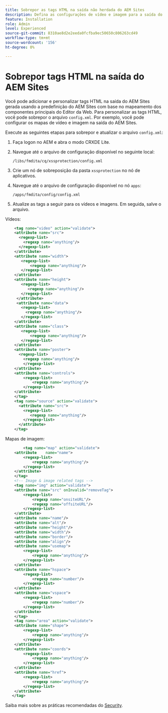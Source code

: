 ```yaml
---
title: Sobrepor as tags HTML na saída não herdada do AEM Sites
description: Defina as configurações de vídeo e imagem para a saída do aem sites com base no mapeamento dos componentes principais
feature: Installation
role: Admin
level: Experienced
source-git-commit: 8310ae8d2e2eeda0fcfba9ec50650c806263cd49
workflow-type: tm+mt
source-wordcount: '156'
ht-degree: 0%

---
```



# Sobrepor tags HTML na saída do AEM Sites

Você pode adicionar e personalizar tags HTML na saída do AEM Sites gerada usando a predefinição do AEM Sites com base no mapeamento dos componentes principais do Editor da Web. Para personalizar as tags HTML, você pode sobrepor o arquivo `config.xml`. Por exemplo, você pode configurar os mapas de vídeo e imagem na saída do AEM Sites.

Execute as seguintes etapas para sobrepor e atualizar o arquivo `config.xml`:

1. Faça logon no AEM e abra o modo CRXDE Lite.

1. Navegue até o arquivo de configuração disponível no seguinte local:

   `/libs/fmdita/cq/xssprotection/config.xml`

1. Crie um nó de sobreposição da pasta `xssprotection` no nó de aplicativos.

1. Navegue até o arquivo de configuração disponível no nó `apps`:

   `/apps/fmdita/config/config.xml`

1. Atualize as tags a seguir para os vídeos e imagens. Em seguida, salve o arquivo.

Vídeos:

```XML
    <tag name="video" action="validate">
   	<attribute name="src">
      <regexp-list>
        <regexp name="anything"/>
      </regexp-list>
    </attribute>
    <attribute name="width">
       <regexp-list>
           <regexp name="anything"/>
       </regexp-list>
    </attribute>
    <attribute name="height">
       <regexp-list>
          <regexp name="anything"/>
       </regexp-list>
     </attribute>
     <attribute name="data">
       <regexp-list>
         <regexp name="anything"/>
       </regexp-list>
    </attribute>
    <attribute name="class">
       <regexp-list>
           <regexp name="anything"/>
       </regexp-list>
    </attribute>
    <attribute name="poster">
      <regexp-list>
        <regexp name="anything"/>
        </regexp-list>
    </attribute>
    <attribute name="controls">
        <regexp-list>
            <regexp name="anything"/>
        </regexp-list>
    </attribute>
    </tag>
    <tag name="source" action="validate">
      <attribute name="src">
        <regexp-list>
           <regexp name="anything"/>
        </regexp-list>
      </attribute>
    </tag>
```

Mapas de imagem:

```XML
    	<tag name="map" action="validate">
	<attribute    name="name">
		<regexp-list>
			<regexp name="anything"/>
		</regexp-list>
	</attribute>
    </tag>
    <!-- Image & image related tags -->
    <tag name="img" action="validate">
	<attribute name="src" onInvalid="removeTag">
		<regexp-list>
			<regexp name="onsiteURL"/>
			<regexp name="offsiteURL"/>
		</regexp-list>
	</attribute>
	<attribute name="name"/>
	<attribute name="alt"/>
	<attribute name="height"/>
	<attribute name="width"/>
	<attribute name="border"/>
	<attribute name="align"/>
	<attribute name="usemap">
		<regexp-list>
			<regexp name="anything"/>
		</regexp-list>
	</attribute>
	<attribute name="hspace">
		<regexp-list>
			<regexp name="number"/>
		</regexp-list>
	</attribute>
	<attribute name="vspace">
		<regexp-list>
			<regexp name="number"/>
		</regexp-list>
	</attribute>
    </tag>
    <tag name="area" action="validate">
	<attribute name="shape">
		<regexp-list>
			<regexp name="anything"/>
		</regexp-list>
	</attribute>
	<attribute name="coords">
		<regexp-list>
			<regexp name="anything"/>
		</regexp-list>
	</attribute>
	<attribute name="href">
		<regexp-list>
			<regexp name="anything"/>
		</regexp-list>
	</attribute>
   </tag>
```




Saiba mais sobre as práticas recomendadas do [Security](https://experienceleague.adobe.com/en/docs/experience-manager-65/content/implementing/developing/introduction/security).